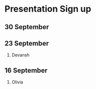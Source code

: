 <h1>Presentation Sign up</h1>

<h2>30 September</h2>


<h2>23 September</h2>

1. Devansh

<h2>16 September</h2>

1. Olivia
